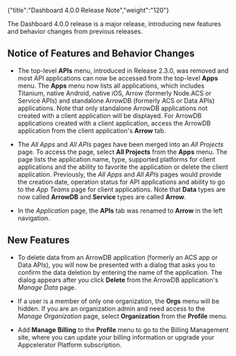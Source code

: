 {"title":"Dashboard 4.0.0 Release Note","weight":"120"} 

The Dashboard 4.0.0 release is a major release, introducing new features and behavior changes from previous releases.

## Notice of Features and Behavior Changes

*   The top-level **APIs** menu, introduced in Release 2.3.0, was removed and most API applications can now be accessed from the top-level **Apps** menu. The **Apps** menu now lists all applications, which includes Titanium, native Android, native iOS, Arrow (formerly Node.ACS or Service APIs) and standalone ArrowDB (formerly ACS or Data APIs) applications. Note that only standalone ArrowDB applications not created with a client application will be displayed. For ArrowDB applications created with a client application, access the ArrowDB application from the client application's **Arrow** tab.
    
*   The _All Apps_ and _All APIs_ pages have been merged into an _All Projects_ page. To access the page, select **All Projects** from the **Apps** menu. The page lists the application name, type, supported platforms for client applications and the ability to favorite the application or delete the client application. Previously, the _All Apps_ and _All APIs_ pages would provide the creation date, operation status for API applications and ability to go to the _App Teams_ page for client applications. Note that **Data** types are now called **ArrowDB** and **Service** types are called **Arrow**.
    
*   In the _Application_ page, the **APIs** tab was renamed to **Arrow** in the left navigation.
    

## New Features

*   To delete data from an ArrowDB application (formerly an ACS app or Data APIs), you will now be presented with a dialog that asks you to confirm the data deletion by entering the name of the application. The dialog appears after you click **Delete** from the ArrowDB application's _Manage Data_ page.
    
*   If a user is a member of only one organization, the **Orgs** menu will be hidden. If you are an organization admin and need access to the _Manage Organization_ page, select **Organization** from the **Profile** menu.
    
*   Add **Manage** **Billing** to the **Profile** menu to go to the Billing Management site, where you can update your billing information or upgrade your Appcelerator Platform subscription.